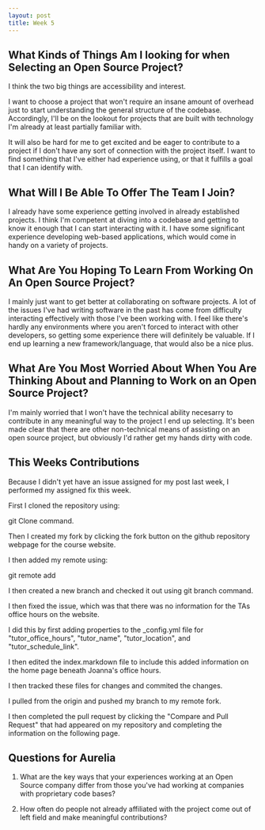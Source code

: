 ```yaml
---
layout: post
title: Week 5
---
```



## What Kinds of Things Am I looking for when Selecting an Open Source Project?

I think the two big things are accessibility and interest.

I want to choose a project that won't require an insane amount of overhead just to start understanding the general structure of the codebase. Accordingly, I'll be on the lookout for projects that are built with technology I'm already at least partially familiar with.

It will also be hard for me to get excited and be eager to contribute to a project if I don't have any sort of connection with the project itself. I want to find something that I've either had experience using, or that it fulfills a goal that I can identify with.

## What Will I Be Able To Offer The Team I Join?

I already have some experience getting involved in already established projects. I think I'm competent at diving into a codebase and getting to know it enough that I can start interacting with it. I have some significant experience developing web-based applications, which would come in handy on a variety of projects.

## What Are You Hoping To Learn From Working On An Open Source Project?

I mainly just want to get better at collaborating on software projects. A lot of the issues I've had writing software in the past has come from difficulty interacting effectively with those I've been working with. I feel like there's hardly any environments where you aren't forced to interact with other developers, so getting some experience there will definitely be valuable. If I end up learning a new framework/language, that would also be a nice plus.

## What Are You Most Worried About When You Are Thinking About and Planning to Work on an Open Source Project?

I'm mainly worried that I won't have the technical ability necesarry to contribute in any meaningful way to the project I end up selecting. It's been made clear that there are other non-technical means of assisting on an open source project, but obviously I'd rather get my hands dirty with code.


## This Weeks Contributions

Because I didn't yet have an issue assigned for my post last week, I performed my assigned fix this week.

First I cloned the repository using:

git Clone <url to repo> command.

Then I created my fork by clicking the fork button on the github repository webpage for the course website.

I then added my remote using:

git remote add <url to fork>

I then created a new branch and checked it out using git branch command.

I then fixed the issue, which was that there was no information for the TAs office hours on the website.

I did this by first adding properties to the _config.yml file for "tutor_office_hours", "tutor_name", "tutor_location", and "tutor_schedule_link".

I then edited the index.markdown file to include this added information on the home page beneath Joanna's office hours.

I then tracked these files for changes and commited the changes.

I pulled from the origin and pushed my branch to my remote fork.

I then completed the pull request by clicking the "Compare and Pull Request" that had appeared on my repository and completing the information on the following page.

## Questions for Aurelia

1) What are the key ways that your experiences working at an Open Source company differ from those you've had working at companies with proprietary code bases?

2) How often do people not already affiliated with the project come out of left field and make meaningful contributions?
